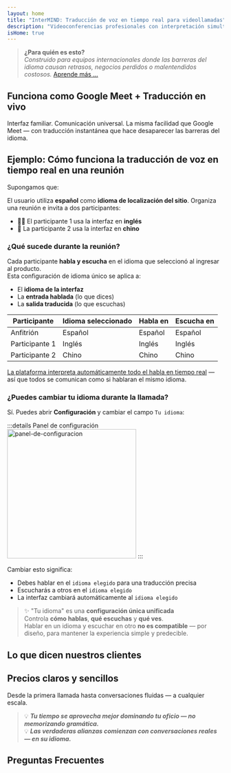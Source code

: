 ```yaml
---
layout: home
title: "InterMIND: Traducción de voz en tiempo real para videollamadas"
description: "Videoconferencias profesionales con interpretación simultánea en más de 19 idiomas. Traducción impulsada por IA que captura el tono, la intención y el contexto. Reúnete globalmente, comunícate naturalmente."
isHome: true
---
```


<!-- <HeroSection title="Reúnete en **Cualquier** Idioma" :typingSpeed="10" text="Traducción de voz en vivo en videollamadas. Comprensión instantánea, sin barreras."> -->
<HeroSection title="Reúnete en **Cualquier** Idioma" :typingSpeed="20" text="Interpretación simultánea durante videollamadas. Claridad a través de culturas.">
<NavButton buttonLabel="Ver demo" buttonClass="brand" to="/#HowItWorks" />
<NavButton buttonLabel="Asistente" buttonClass="alt" to="/chat" />
</HeroSection>

<span id="1"></span>
<FeatureBlock
    :card="{
      title: 'Traducción ≠ Comprensión. Esto es lo que sigue.',
      details: 'Sin importar el idioma, tu voz es escuchada — y comprendida — como si compartieras la misma lengua.',
      items: [
        '✧ Naturalmente, en [tiempo real](./product/overview/how-it-works), y sin subtítulos o retrasos.',
        '✧ La interpretación impulsada por IA captura el tono, la intención y la terminología específica de la industria.',
      ],
      link: './product/overview/what-is-intermind',
      src: {
        light: '/media-kit/animals-cartoon-3-2.png',
        dark: '/1d.png',
      },
      inversion: false,
    }"
  />

<span id="2"></span>
<FeatureBlock
    :card="{
      title: 'La mente dentro de tus reuniones',
      details: 'InterMIND convierte cada llamada multilingüe en conocimiento claro y consultable.',
      items: [
        '✧ **Pregunta cualquier cosa** — la IA encuentra respuestas **en todas tus reuniones**.',
        '✧ Extrae automáticamente tareas, responsables y fechas límite.',
        '✧ Resume puntos clave en cualquier idioma — al instante.',
      ],
      link: './product/overview/how-it-works#🧩-deep-memory-deep-understanding',
      src: {
        light: '/2l.png',
        dark: '/2d.png',
      },
      inversion: true,
    }"
  />

<span id="3"></span>
<FeatureBlock
    :card="{
      title: 'Construido para reuniones serias — no solo para conversar',
      details: 'InterMIND es una [plataforma de videoconferencias de nivel profesional](./product/overview/video-meeting-platform), no un complemento ligero o plugin.',
      items: [
        '✧ Resolución 1080p, supresión inteligente de ruido, programación, moderación, compartir pantalla, grabación, subtitulado, chat de participantes e integración de calendario — todo integrado, **listo para usar**.',
      ],
      link: './product/overview/video-meeting-platform',
      src: {
        light: '/3l.mp4',
        dark: '/3d.mp4',
      },
      inversion: false,
    }"
  />

<span id="4"></span>
<FeatureBlock
    :card="{
      title: 'Privacidad donde importa',
      details: 'InterMIND está construido para conversaciones críticas de confianza — donde la privacidad y el control importan más.',
      items: ['✧ [Zonas de privacidad](./product/overview/privacy-architecture) — UE, EE.UU., Sudeste Asiático', '✧ **Cero entrenamiento de datos**. Sin acceso de terceros.'],
      link: './product/overview/privacy-architecture',
      src: {
        light: '/4l.png',
        dark: '/4d.png',
      },
      inversion: true,
    }"
  />

> **¿Para quién es esto?**  
> _Construido para equipos internacionales donde las barreras del idioma causan retrasos, negocios perdidos o malentendidos costosos._ [Aprende más ...](./product/overview/markets)

<span id="HowItWorks"></span>

## Funciona como Google Meet + Traducción en vivo

Interfaz familiar. Comunicación universal. La misma facilidad que Google Meet — con traducción instantánea que hace desaparecer las barreras del idioma.

<FeatureCards
    :features="[
      {
        title: 'Regístrate gratis',
        details: 'Elige tu idioma y [crea una cuenta](#Pricing).',
        icon: {
          light: '/signUp.png',
          dark: '/signUp.png',
        },
      },
      {
        title: 'Inicia una reunión',
        details: 'Crea al instante o programa con anticipación.',
        icon: {
          light: '/start.png',
          dark: '/start.png',
        },
      },
      {
        title: 'Únete a la reunión',
        details: 'Haz clic en el enlace, ingresa tu nombre, únete al instante.',
        icon: {
          light: '/join.png',
          dark: '/join.png',
        },
      },
      {
        title: 'Habla tu idioma',
        details: 'Todos hablan y escuchan en su propio idioma.',
        icon: {
          light: '/meeting.png',
          dark: '/meeting.png',
        },
      },
    ]"
  />

<!-- <br> -->

<span id="VideoDemo"></span>
<VideoPlayer src="/promo/demo-en-mx.mp4" />

<span id="Example"></span>

## Ejemplo: Cómo funciona la traducción de voz en tiempo real en una reunión

Supongamos que:

El usuario utiliza **español** como **idioma de localización del sitio**. Organiza una reunión e invita a dos participantes:

- 🧑‍💼 El participante 1 usa la interfaz en **inglés**
- 👩 La participante 2 usa la interfaz en **chino**

### ¿Qué sucede durante la reunión?

Cada participante **habla y escucha** en el idioma que seleccionó al ingresar al producto.  
Esta configuración de idioma único se aplica a:

- El **idioma de la interfaz**
- La **entrada hablada** (lo que dices)
- La **salida traducida** (lo que escuchas)

| Participante   | Idioma seleccionado | Habla en  | Escucha en |
| -------------- | ------------------- | --------- | ---------- |
| Anfitrión      | Español             | Español   | Español    |
| Participante 1 | Inglés              | Inglés    | Inglés     |
| Participante 2 | Chino               | Chino     | Chino      |

[La plataforma interpreta automáticamente todo el habla en tiempo real](./product/overview/how-it-works) — así que todos se comunican como si hablaran el mismo idioma.

### ¿Puedes cambiar tu idioma durante la llamada?

Sí. Puedes abrir **Configuración** y cambiar el campo `Tu idioma`:

:::details Panel de configuración
<img src="/settings.png" alt="panel-de-configuracion" width="300px" />
:::

Cambiar esto significa:

- Debes hablar en el `idioma elegido` para una traducción precisa
- Escucharás a otros en el `idioma elegido`
- La interfaz cambiará automáticamente al `idioma elegido`

> ✨ "Tu idioma" es una **configuración única unificada**  
> Controla **cómo hablas**, **qué escuchas** y **qué ves**.  
> Hablar en un idioma y escuchar en otro **no es compatible** — por diseño, para mantener la experiencia simple y predecible.

<span id="Testimonials"></span>

## Lo que dicen nuestros clientes

<AutoScrollTestimonials testimonialsUrl="/testimonials.json"/>

<span id="Pricing"></span>

## Precios claros y sencillos

Desde la primera llamada hasta conversaciones fluidas — a cualquier escala.

<PricingPlans
    :plans="[
      {
        title: '**Básico** &nbsp 1 usuario',
        price: '**Gratis**',
        details: 'no se requiere tarjeta de crédito',
        items: [
          '**25** reuniones',
          '**100** participantes en videollamadas [💬](#3)',
          '**30** GB de almacenamiento compartido por usuario',
          'Buscar en todas tus reuniones [💬](#2)',
          'Interpretación simultánea [💬](#1)',
        ],
      },
      {
        title: '**Pro**  &nbsp 1-99 usuarios',
        price: '**$20** /mes/usuario, facturado anualmente',
        details: 'o $25 facturado mensualmente',
        items: [
          '**Ilimitadas** reuniones',
          '**150** participantes en videollamadas [💬](#3)',
          '**2** TB de almacenamiento compartido por usuario',
          'Buscar en todas tus reuniones [💬](#2)',
          'Interpretación simultánea [💬](#1)',
        ],
      },
      {
        title: '**Empresarial** &nbsp 100+ usuarios',
        price: '**Precio personalizado**',
        details: 'Diseñado para la privacidad',
        items: [
          '**Ilimitadas** reuniones',
          '**500** participantes en videollamadas [💬](#3)',
          '**5** TB de almacenamiento compartido por usuario',
          'Buscar en todas tus reuniones [💬](#2)',
          'Interpretación simultánea [💬](#1)',
          '**Zonas de privacidad** [💬](#4)',
        ],
      },
    ]">

<AuthButton text="Comenzar" button-class="brand" event-name="get_started_attempt"/>
<AuthButton text="Comprar ahora" mode="checkout" eventName="buy_now_attempt" />
<ContactForm buttonText="Hablar con nuestro equipo" buttonClass="alt" />
</PricingPlans>

> 💡 **_Tu tiempo se aprovecha mejor dominando tu oficio — no memorizando gramática._**  
> 💡 **_Las verdaderas alianzas comienzan con conversaciones reales — en su idioma._**

## Preguntas Frecuentes

<span id="FAQ"></span>

<AccordionGroup
    :items="[
      {
        q: '¿Qué idiomas admite InterMind para interpretación?',
        a: 'InterMind admite **interpretación en tiempo real** en los siguientes 19 idiomas:<br><br>- العربية (ar) – Árabe<br>- Čeština (cs) – Checo<br>- Deutsch (de) – Alemán<br>- English (en) – Inglés<br>- Español (es) – Español<br>- Français (fr) – Francés<br>- हिन्दी (hi) – Hindi<br>- Magyar (hu) – Húngaro<br>- Italiano (it) – Italiano<br>- 日本語 (ja) – Japonés<br>- 한국어 (ko) – Coreano<br>- Nederlands (nl) – Holandés<br>- Polski (pl) – Polaco<br>- Português (pt) – Portugués<br>- Русский (ru) – Ruso<br>- Türkçe (tr) – Turco<br>- 中文 (zh) – Chino<br><br>Continuamente expandimos esta lista — se agregan nuevos idiomas con cada versión principal.',
      },
      {
        q: '¿Qué es un usuario con licencia y qué es un participante?',
        a: 'Un *usuario con licencia* tiene una licencia de reunión gratuita o de pago y puede programar reuniones dentro de los límites de su plan. Los *participantes* son invitados — **no necesitan una cuenta o licencia** para unirse y pueden conectarse desde cualquier dispositivo **gratis**.',
      },
      {
        q: '¿Cuántas personas pueden usar una licencia de InterMind?',
        a: 'Cada *usuario con licencia* puede organizar **reuniones ilimitadas**. Si varios miembros del equipo necesitan organizar reuniones simultáneamente, cada uno necesitará su propia licencia.',
      },
      {
        q: '¿Cuál es la duración máxima de una reunión?',
        a: 'Las reuniones pueden durar hasta **24 horas** en todos los planes.',
      },
      {
        q: '¿Hay un límite en el número de reuniones que puedo organizar?',
        a: 'El plan *Básico Gratuito* incluye **25 reuniones gratuitas**. Los planes *Pro* y *Business* ofrecen reuniones ilimitadas con más participantes y control.',
      },
      {
        q: '¿Cómo garantiza InterMind la privacidad y seguridad de los datos?',
        a: 'InterMind es **privado por diseño**. Todos los datos se procesan y almacenan dentro de tu **Zona de Privacidad** seleccionada — _UE_, _EE.UU._, o _Asia_. Cumplimos con [**GDPR**](https://gdpr.eu), [**CCPA**](https://oag.ca.gov/privacy/ccpa), y UAE PDPL, y **nunca usamos tu contenido** para entrenamiento o acceso de terceros. El control avanzado de [Zona de Privacidad](./product/overview/privacy-architecture) está disponible en el plan **Business**.',
      },
      {
        q: '¿Puedo probar InterMind antes de comprar un plan?',
        a: 'Absolutamente. El plan *Básico Gratuito* te da acceso completo a las funciones principales con **25 reuniones gratuitas** — incluyendo **interpretación simultánea** y **búsqueda de reuniones**. No se requiere tarjeta de crédito. Actualiza en cualquier momento.',
      },
      {
        q: '¿Qué pasa si necesito ayuda o soporte?',
        a: 'El soporte está disponible a través de nuestro [centro de ayuda](./resources/help). Los usuarios *Business* obtienen **soporte prioritario** con un contacto dedicado.',
      },
      {
        q: '¿Cómo administro mi suscripción (actualizar, degradar o cancelar)?',
        a: 'Puedes cambiar tu plan en cualquier momento a través de la **configuración de tu cuenta**. Los cambios toman efecto **inmediatamente**. Para cancelaciones, los *planes mensuales* se cancelan al final del ciclo de facturación. Los *planes anuales* pueden cancelarse para un **reembolso prorrateado**.',
      },
      {
        q: '¿Puedo usar InterMind para webinars o eventos grandes?',
        a: 'Sí. Los planes *Pro* y *Business* son ideales para **reuniones grandes y webinars** — con soporte para hasta **500 participantes** en *Business*.',
      },
    ]"/>

<HomeFooter
    :columns="[
      {
        title: 'PRODUCTO',
        links: [
          { text: 'Descripción general', link: './product/overview/what-is-intermind' },
          { text: 'Primeros pasos', link: './product/guide/getting-started' },
          { text: 'Testimonios', link: '#Testimonials' },
          { text: 'Precios', link: '#Pricing' },
        ],
      },
      {
        title: 'SOPORTE',
        links: [
          { text: 'Obtener soporte', link: './resources/help' },
          { text: 'FAQ', link: '#FAQ' },
          { text: 'Política de privacidad', link: './resources/company/Privacy-Policy' },
          { text: 'Guía legal de IA', link: './resources/company/Legal-Regulations-for-AI-Services' },
          { text: 'Estado del servicio', link: 'https://status.mind.com/' },
          // { text: 'Privacy Settings', link: '#' },
        ],
      },
      {
        title: 'RECURSOS',
        links: [
          { text: 'Blog', link: './blog' },
          { text: 'Recursos de marca', link: './resources/media-kit' },
          { text: 'Documentos de API de IA / LLM', link: 'https://mind.com/llms-full.txt' },
        ],
      },
      {
        title: 'EMPRESA',
        links: [
          { text: 'Acerca de', link: './resources/company/about' },
          { text: 'Equipo', link: './resources/company/team' },
          { text: 'Carreras', link: './resources/company/careers' },
          { text: 'Contactos', link: './resources/company/contacts' },
        ],
      },
    ]"/>